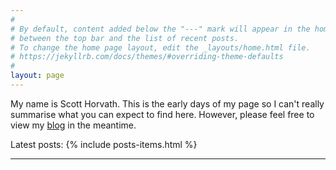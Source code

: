 ```yaml
---
#
# By default, content added below the "---" mark will appear in the home page
# between the top bar and the list of recent posts.
# To change the home page layout, edit the _layouts/home.html file.
# https://jekyllrb.com/docs/themes/#overriding-theme-defaults
#
layout: page
---
```


My name is Scott Horvath. This is the early days of my page so I can't really summarise what you can expect to find here. However, please feel free to view my <a href="/blog/">blog</a> in the meantime.

Latest posts:
{% include posts-items.html %}

---
